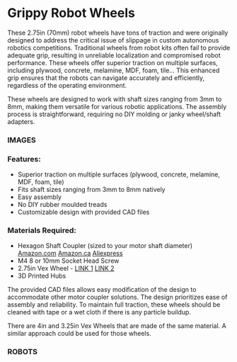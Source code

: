 # Grippy Robot Wheels

These 2.75in (70mm) robot wheels have tons of traction and were originally designed to address the critical issue of slippage in custom autonomous robotics competitions. Traditional wheels from robot kits often fail to provide adequate grip, resulting in unreliable localization and compromised robot performance. These wheels offer superior traction on multiple surfaces, including plywood, concrete, melamine, MDF, foam, tile... This enhanced grip ensures that the robots can navigate accurately and efficiently, regardless of the operating environment.

These wheels are designed to work with shaft sizes ranging from 3mm to 8mm, making them versatile for various robotic applications. The assembly process is straightforward, requiring no DIY molding or janky wheel/shaft adapters.

### IMAGES






### Features:
- Superior traction on multiple surfaces (plywood, concrete, melamine, MDF, foam, tile)
- Fits shaft sizes ranging from 3mm to 8mm natively
- Easy assembly
- No DIY rubber moulded treads
- Customizable design with provided CAD files

### Materials Required:
- Hexagon Shaft Coupler (sized to your motor shaft diameter) [Amazon.com](https://www.amazon.com/dp/B08M3Z2N8B/ref=twister_B0BJ761RTF?_encoding=UTF8&th=1) [Amazon.ca](https://www.amazon.ca/dp/B0C1RF54NK?psc=1&ref_=cm_sw_r_cp_ud_ct_CGVAKF5ZHA1SDVXGGYRQ_1) [Aliexpress](https://www.aliexpress.us/item/3256803692298456.html?spm=a2g0o.productlist.main.3.2a86M6gRM6gRnO&algo_pvid=6a4c4ab4-d9ae-45cf-875a-f4c7af25aa9b&algo_exp_id=6a4c4ab4-d9ae-45cf-875a-f4c7af25aa9b-1&pdp_npi=4%40dis%21USD%211.48%211.48%21%21%211.48%211.48%21%402101e06117170263347084107ef767%2112000027374377197%21sea%21US%21804450681%21&curPageLogUid=BxEmpR5vk5i3&utparam-url=scene%3Asearch%7Cquery_from%3A)
- M4 8 or 10mm Socket Head Screw
- 2.75in Vex Wheel - [LINK 1](https://www.idesignsol.com/0275-Wheel-4-pack-276-1496?search=wheels&category_id=0&sub_category=true) [LINK 2](https://goprior.com/?product=2-75-wheel-4-pack)
- 3D Printed Hubs

The provided CAD files allows easy modification of the design to accommodate other motor coupler solutions. The design prioritizes ease of assembly and reliability. To maintain full traction, these wheels should be cleaned with tape or a wet cloth if there is any particle buildup.

There are 4in and 3.25in Vex Wheels that are made of the same material. A similar approach could be used for those wheels.

### ROBOTS

